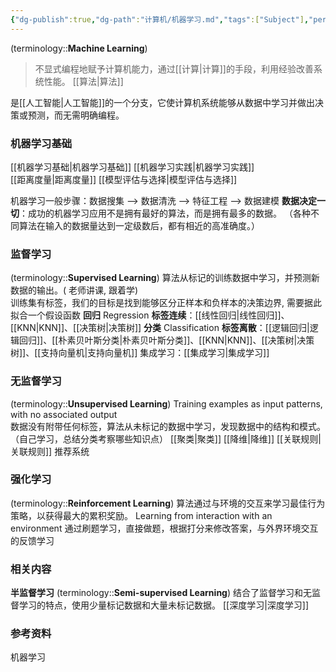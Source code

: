 ```yaml
---
{"dg-publish":true,"dg-path":"计算机/机器学习.md","tags":["Subject"],"permalink":"/计算机/机器学习/","dgPassFrontmatter":true,"noteIcon":"","created":"2024-10-17T12:45:51.000+08:00","updated":"2025-04-20T20:30:44.529+08:00"}
---
```


(terminology::**Machine Learning**)
> 不显式编程地赋予计算机能力，通过[[计算\|计算]]的手段，利用经验改善系统性能。 [[算法\|算法]]

是[[人工智能\|人工智能]]的一个分支，它使计算机系统能够从数据中学习并做出决策或预测，而无需明确编程。
### 机器学习基础
[[机器学习基础\|机器学习基础]]
[[机器学习实践\|机器学习实践]]  
[[距离度量\|距离度量]]
[[模型评估与选择\|模型评估与选择]]

机器学习一般步骤：数据搜集 --> 数据清洗 --> 特征工程 -->  数据建模
**数据决定一切**：成功的机器学习应用不是拥有最好的算法，而是拥有最多的数据。 （各种不同算法在输入的数据量达到一定级数后，都有相近的高准确度。）
### 监督学习
(terminology::**Supervised Learning**)  算法从标记的训练数据中学习，并预测新数据的输出。( 老师讲课, 跟着学)  
训练集有标签，我们的目标是找到能够区分正样本和负样本的决策边界, 需要据此拟合一个假设函数
**回归**  Regression  **标签连续**：[[线性回归\|线性回归]]、[[KNN\|KNN]]、[[决策树\|决策树]]
**分类**  Classification  **标签离散**：[[逻辑回归\|逻辑回归]]、[[朴素贝叶斯分类\|朴素贝叶斯分类]]、[[KNN\|KNN]]、[[决策树\|决策树]]、[[支持向量机\|支持向量机]]
集成学习：[[集成学习\|集成学习]]
### 无监督学习
(terminology::**Unsupervised Learning**)  Training examples as input patterns, with no associated output  
数据没有附带任何标签，算法从未标记的数据中学习，发现数据中的结构和模式。 （自己学习，总结分类考察哪些知识点）
[[聚类\|聚类]]   [[降维\|降维]]  [[关联规则\|关联规则]]   推荐系统
### 强化学习
(terminology::**Reinforcement Learning**)  算法通过与环境的交互来学习最佳行为策略，以获得最大的累积奖励。 Learning from interaction with an environment  通过刷题学习，直接做题，根据打分来修改答案，与外界环境交互的反馈学习

### 相关内容
**半监督学习**   (terminology::**Semi-supervised Learning**)    结合了监督学习和无监督学习的特点，使用少量标记数据和大量未标记数据。
[[深度学习\|深度学习]]

### 参考资料
机器学习
